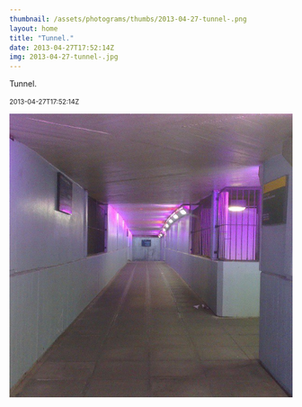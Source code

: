 ```yaml
---
thumbnail: /assets/photograms/thumbs/2013-04-27-tunnel-.png
layout: home
title: "Tunnel."
date: 2013-04-27T17:52:14Z
img: 2013-04-27-tunnel-.jpg
---
```


Tunnel.

<small>2013-04-27T17:52:14Z</small>

![Tunnel.](/assets/photograms/original/2013-04-27-tunnel-.jpg)
